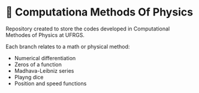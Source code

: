 # :telescope: Computationa Methods Of Physics

Repository created to store the codes developed in Computational Methodes of Physics at UFRGS.

Each branch relates to a math or physical method:

* Numerical differentiation
* Zeros of a function
* Madhava-Leibniz series
* Playng dice
* Position and speed functions
